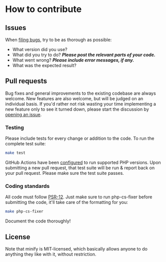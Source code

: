 # How to contribute


## Issues

When [filing bugs](https://github.com/matthiasmullie/minify/issues/new),
try to be as thorough as possible:
* What version did you use?
* What did you try to do? ***Please post the relevant parts of your code.***
* What went wrong? ***Please include error messages, if any.***
* What was the expected result?


## Pull requests

Bug fixes and general improvements to the existing codebase are always welcome.
New features are also welcome, but will be judged on an individual basis. If
you'd rather not risk wasting your time implementing a new feature only to see
it turned down, please start the discussion by
[opening an issue](https://github.com/matthiasmullie/minify/issues/new).


### Testing

Please include tests for every change or addition to the code.
To run the complete test suite:

```sh
make test
```

GitHub Actions have been [configured](.github/workflows/test.yml) to run supported
PHP versions. Upon submitting a new pull request, that test suite will be run &
report back on your pull request. Please make sure the test suite passes.


### Coding standards

All code must follow [PSR-12](http://www.php-fig.org/psr/psr-12/). Just make sure
to run php-cs-fixer before submitting the code, it'll take care of the
formatting for you:

```sh
make php-cs-fixer
```

Document the code thoroughly!


## License

Note that minify is MIT-licensed, which basically allows anyone to do
anything they like with it, without restriction.
